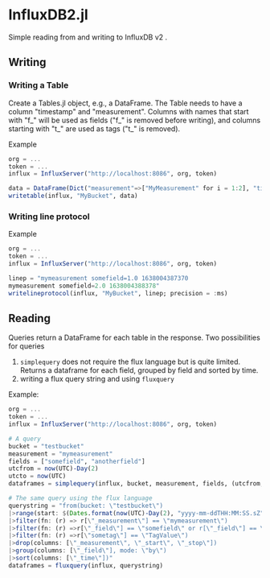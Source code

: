 # InfluxDB2.jl
Simple reading from and writing to InfluxDB v2 .

## Writing
### Writing a Table

Create a Tables.jl object, e.g., a DataFrame. The Table needs to have a column "timestamp" and "measurement". Columns with names that start with "f_" will be used as fields ("f_" is removed before writing), and columns starting with "t_" are used as tags ("t_" is removed).

Example
```julia
org = ...
token = ...
influx = InfluxServer("http://localhost:8086", org, token)

data = DataFrame(Dict("measurement"=>["MyMeasurement" for i = 1:2], "timestamp" => [now(UTC)-Second(1), now(UTC)], "f_somefield" => [1.0, 2.0]))
writetable(influx, "MyBucket", data)
```

### Writing line protocol
Example
```julia
org = ...
token = ...
influx = InfluxServer("http://localhost:8086", org, token)

linep = "mymeasurement somefield=1.0 1638004387370
mymeasurement somefield=2.0 1638004388378"
writelineprotocol(influx, "MyBucket", linep; precision = :ms)
```

## Reading
Queries return a DataFrame for each table in the response.
Two possibilities for queries
1) `simplequery` does not require the flux language but is quite limited. Returns a dataframe for each field, grouped by field and sorted by time.
2) writing a flux query string and using `fluxquery`

Example:
```julia
org = ...
token = ...
influx = InfluxServer("http://localhost:8086", org, token)

# A query
bucket = "testbucket"
measurement = "mymeasurement"
fields = ["somefield", "anotherfield"]
utcfrom = now(UTC)-Day(2)
utcto = now(UTC)
dataframes = simplequery(influx, bucket, measurement, fields, (utcfrom, utcto); tags = ["sometag"=>"TagValue"])

# The same query using the flux language
querystring = "from(bucket: \"testbucket\")
|>range(start: $(Dates.format(now(UTC)-Day(2), "yyyy-mm-ddTHH:MM:SS.sZ")), stop: $(Dates.format(now(UTC), "yyyy-mm-ddTHH:MM:SS.sZ")))
|>filter(fn: (r) => r[\"_measurement\"] == \"mymeasurement\")
|>filter(fn: (r) =>r[\"_field\"] == \"somefield\" or r[\"_field\"] == \"anotherfield\")
|>filter(fn: (r) =>r[\"sometag\"] == \"TagValue\")
|>drop(columns: [\"_measurement\", \"_start\", \"_stop\"])
|>group(columns: [\"_field\"], mode: \"by\")
|>sort(columns: [\"_time\"])"
dataframes = fluxquery(influx, querystring)
```
